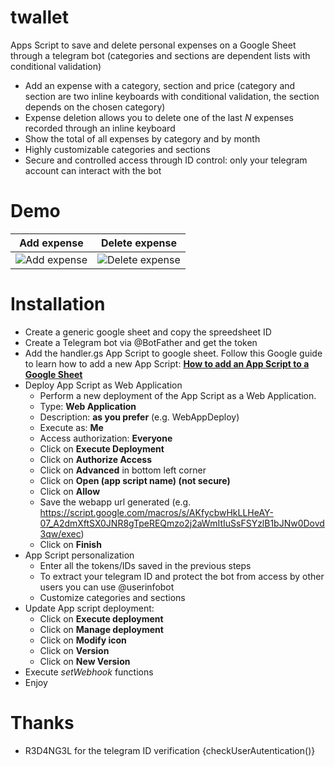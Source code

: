 # twallet
Apps Script to save and delete personal expenses on a Google Sheet through a telegram bot (categories and sections are dependent lists with conditional validation)

- Add an expense with a category, section and price (category and section are two inline keyboards with conditional validation, the section depends on the chosen category)
- Expense deletion allows you to delete one of the last *N* expenses recorded through an inline keyboard
- Show the total of all expenses by category and by month
- Highly customizable categories and sections
- Secure and controlled access through ID control: only your telegram account can interact with the bot

# Demo

| Add expense | Delete expense |
|:-----------------:|:-----------------:|
| ![Add expense](add.gif) | ![Delete expense](delete.gif)
  
#  Installation
* Create a generic google sheet and copy the spreedsheet ID
* Create a Telegram bot via @BotFather and get the token
* Add the handler.gs App Script to google sheet. Follow this Google guide to learn how to add a new App Script: **[How to add an App Script to a Google Sheet](https://developers.google.com/apps-script/guides/sheets/functions)**
* Deploy App Script as Web Application
    - Perform a new deployment of the App Script as a Web Application.
    - Type: **Web Application**
    - Description: **as you prefer** (e.g. WebAppDeploy)
    - Execute as: **Me**
    - Access authorization: **Everyone**
    - Click on **Execute Deployment**
    - Click on **Authorize Access**
    - Click on **Advanced** in bottom left corner
    - Click on **Open (app script name) (not secure)**
    - Click on **Allow**
    - Save the webapp url generated (e.g. https://script.google.com/macros/s/AKfycbwHkLLHeAY-07_A2dmXftSX0JNR8gTpeREQmzo2j2aWmItIuSsFSYzlB1bJNw0Dovd3qw/exec)
    - Click on **Finish**
* App Script personalization
  - Enter all the tokens/IDs saved in the previous steps
  - To extract your telegram ID and protect the bot from access by other users you can use @userinfobot
  - Customize categories and sections
* Update App script deployment:
  - Click on **Execute deployment**
  - Click on **Manage deployment**
  - Click on **Modify icon**
  - Click on **Version**
  - Click on **New Version**
* Execute  *setWebhook* functions
* Enjoy

# Thanks
- R3D4NG3L for the telegram ID verification {checkUserAutentication()}
